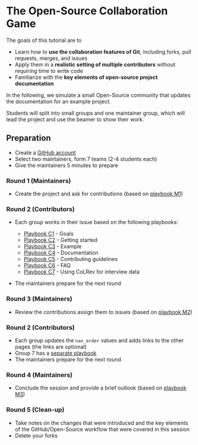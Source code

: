 # The Open-Source Collaboration Game

The goals of this tutorial are to

- Learn how to **use the collaboration features of Git**, including forks, pull requests, merges, and issues
- Apply them in a **realistic setting of multiple contributors** without requiring time to write code
- Familiarize with the **key elements of open-source project documentation**

<!-- 
Note:
- use the GitHub web interface for simplicity (explain that it only allows you to edit one file at a time)
- using the GitHub web interface does not depend on remote authentication of local clients (a potential source of errors) 
TBD: learn how to push branches to a fork/change the remote?
-->

In the following, we simulate a small Open-Source community that updates the documentation for an example project.
 <!-- (CoLRev).
This project provides an extensible platform to support the whole literature review process from the search to the selection of relevant papers, the retrieval of PDFs, and the synthesis.
  -->

Students will split into small groups and one maintainer group, which will lead the project and use the beamer to show their work.

<!-- There are three rounds which should be completed in 90 minutes. -->

## Preparation

<!-- Note: Ideally, the maintainers should be familiar with git 
Randomly give numbers to each group (starting with 1), ask to work on the following playbook issues
-->

- Create a [GitHub account](https://github.com/join)
- Select two maintainers, form 7 teams (2-4 students each)
- Give the maintainers 5 minutes to prepare

### Round 1 (Maintainers)

- Create the project and ask for contributions (based on [playbook M1](playbook-M1.md))

### Round 2 (Contributors)

- Each group works in their issue based on the following playbooks:

    - [Playbook C1](playbook-C1.md) - Goals
    - [Playbook C2](playbook-C2.md) - Getting started
    - [Playbook C3](playbook-C3.md) - Example
    - [Playbook C4](playbook-C4.md) - Documentation
    - [Playbook C5](playbook-C5.md) - Contributing guidelines
    - [Playbook C6](playbook-C6.md) - FAQ
    - [Playbook C7](playbook-C7.md) - Using CoLRev for interview data

- The maintainers prepare for the next round

### Round 3 (Maintainers)

- Review the contributions assign them to issues (based on [playbook M2](playbook-M2.md))

### Round 2 (Contributors)

<!-- 
sync the main branch in your fork
https://docs.github.com/de/pull-requests/collaborating-with-pull-requests/working-with-forks/syncing-a-fork

Address comments

- Each group works in their issue based on the following playbooks:

    - [Playbook C1 (round 2)](playbook-C1-r2.md) - Goals
    - [Playbook C2 (round 2)](playbook-C2-r2.md) - Getting started
    - [Playbook C3 (round 2)](playbook-C3-r2.md) - Example
    - [Playbook C4 (round 2)](playbook-C4-r2.md) - API documentation
    - [Playbook C5 (round 2)](playbook-C5-r2.md) - Contributing guidelines
    - [Playbook C6 (round 2)](playbook-C6-r2.md) - FAQ
    - [Playbook C7 (round 2)](playbook-C7-r2.md) - Using CoLRev for interview data
-->

- Each group updates the `nav_order` values and adds links to the other pages (the links are optional)
- Group 7 has a [separate playbook](playbook-C7-r2.md)
- The maintainers prepare for the next round

### Round 4 (Maintainers)

- Conclude the session and provide a brief outlook (based on [playbook M3](playbook-M3.md))

### Round 5 (Clean-up)

- Take notes on the changes that were introduced and the key elements of the GitHub/Open-Source workflow that were covered in this session
- Delete your forks

<!-- 
Follow-up discussion:
- Identify the underlying Open-Source principles and practices


Another case may be creating a handbook (using GitLab as an inspiration)
-> Create an employer-onboarding template
-> add yourself to a team...
-->